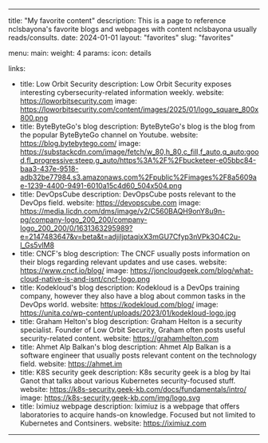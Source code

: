 ---

title: "My favorite content"
description: This is a page to reference nclsbayona's favorite blogs and webpages with content nclsbayona usually reads/consults.
date: 2024-01-01
layout: "favorites"
slug: "favorites"

menu:
    main:
        weight: 4
        params: 
            icon: details

links:
- title: Low Orbit Security
  description: Low Orbit Security exposes interesting cybersecurity-related information weekly.
  website: https://loworbitsecurity.com
  image: https://loworbitsecurity.com/content/images/2025/01/logo_square_800x800.png
- title: ByteByteGo's blog
  description: ByteByteGo's blog is the blog from the popular ByteByteGo channel on Youtube.
  website: https://blog.bytebytego.com/
  image: https://substackcdn.com/image/fetch/w_80,h_80,c_fill,f_auto,q_auto:good,fl_progressive:steep,g_auto/https%3A%2F%2Fbucketeer-e05bbc84-baa3-437e-9518-adb32be77984.s3.amazonaws.com%2Fpublic%2Fimages%2F8a5609ae-1239-4400-9491-6010a15c4d60_504x504.png
- title: DevOpsCube
  description: DevOpsCube posts relevant to the DevOps field.
  website: https://devopscube.com
  image: https://media.licdn.com/dms/image/v2/C560BAQH9onY8u9n-pg/company-logo_200_200/company-logo_200_200/0/1631363295989?e=2147483647&v=beta&t=adjiIjptaqixX3mGU7Cfyp3nVPk3O4C2u-l_Gs5vlM8
- title: CNCF's blog
  description: The CNCF usually posts information on their blogs regarding relevant updates and use cases.
  website: https://www.cncf.io/blog/
  image: https://joncloudgeek.com/blog/what-cloud-native-is-and-isnt/cncf-logo.png
- title: Kodekloud's blog
  description: Kodekloud is a DevOps training company, however they also have a blog about common tasks in the DevOps world.
  website: https://kodekloud.com/blog/
  image: https://unita.co/wp-content/uploads/2023/01/kodekloud-logo.jpg
- title: Graham Helton's blog
  description: Graham Helton is a security specialist. Founder of Low Orbit Security, Graham often posts useful security-related content.
  website: https://grahamhelton.com
- title: Ahmet Alp Balkan's blog
  description: Ahmet Alp Balkan is a software engineer that usually posts relevant content on the technology field.
  website: https://ahmet.im
- title: K8S security geek
  description: K8s security geek is a blog by Itai Ganot that talks about various Kubernetes security-focused stuff.
  website: https://k8s-security.geek-kb.com/docs/fundamentals/intro/
  image: https://k8s-security.geek-kb.com/img/logo.svg
- title: Iximiuz webpage
  description: Iximiuz is a webpage that offers laboratories to acquire hands-on knowledge. Focused but not limited to Kubernetes and Contsiners.
  website: https://iximiuz.com

---